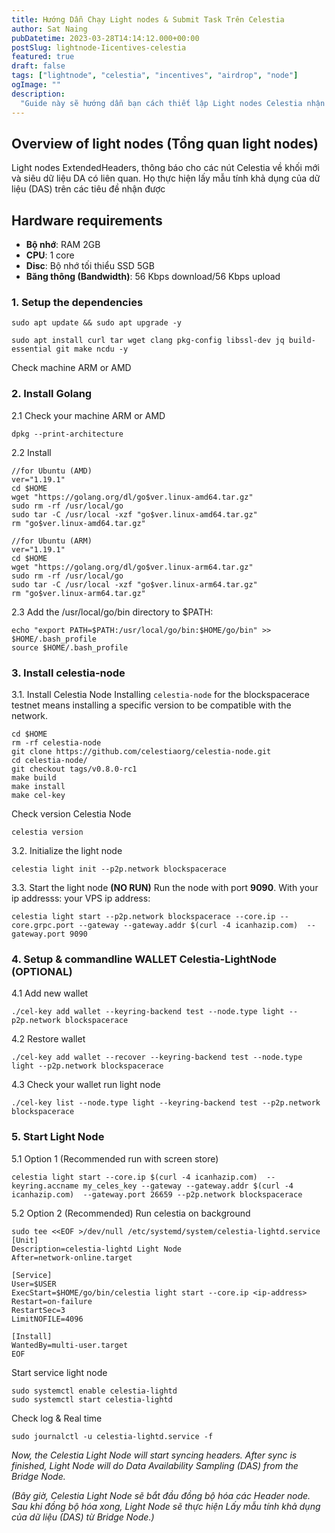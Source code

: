 ```yaml
---
title: Hướng Dẫn Chạy Light nodes & Submit Task Trên Celestia
author: Sat Naing
pubDatetime: 2023-03-28T14:14:12.000+00:00
postSlug: lightnode-Iicentives-celestia
featured: true
draft: false
tags: ["lightnode", "celestia", "incentives", "airdrop", "node"]
ogImage: ""
description:
  "Guide này sẽ hướng dẫn bạn cách thiết lập Light nodes Celestia nhận reward từ phần thưởng khuyến khích của celestia"
---
```


## Overview of light nodes (Tổng quan light nodes)

Light nodes ExtendedHeaders, thông báo cho các nút Celestia về khối mới và siêu dữ liệu DA có liên quan.
Họ thực hiện lấy mẫu tính khả dụng của dữ liệu (DAS) trên các tiêu đề nhận được

## Hardware requirements

- <strong>Bộ nhớ</strong>: RAM 2GB
- <strong>CPU</strong>: 1 core
- <strong>Disc</strong>: Bộ nhớ tối thiểu SSD 5GB
- <strong>Băng thông (Bandwidth)</strong>: 56 Kbps download/56 Kbps upload

### 1. Setup the dependencies

```
sudo apt update && sudo apt upgrade -y 
```
```
sudo apt install curl tar wget clang pkg-config libssl-dev jq build-essential git make ncdu -y
```

Check machine ARM or AMD

### 2. Install Golang

2.1 Check your machine ARM or AMD
```
dpkg --print-architecture
```

2.2 Install
```
//for Ubuntu (AMD)
ver="1.19.1" 
cd $HOME 
wget "https://golang.org/dl/go$ver.linux-amd64.tar.gz" 
sudo rm -rf /usr/local/go 
sudo tar -C /usr/local -xzf "go$ver.linux-amd64.tar.gz" 
rm "go$ver.linux-amd64.tar.gz" 
```

```
//for Ubuntu (ARM)
ver="1.19.1" 
cd $HOME 
wget "https://golang.org/dl/go$ver.linux-arm64.tar.gz" 
sudo rm -rf /usr/local/go 
sudo tar -C /usr/local -xzf "go$ver.linux-arm64.tar.gz" 
rm "go$ver.linux-arm64.tar.gz" 
```

2.3 Add the /usr/local/go/bin directory to $PATH:

```
echo "export PATH=$PATH:/usr/local/go/bin:$HOME/go/bin" >> $HOME/.bash_profile
source $HOME/.bash_profile
```

### 3. Install celestia-node
3.1. Install Celestia Node
Installing <code>celestia-node</code> for the blockspacerace testnet means installing a specific version to be compatible with the network.

```
cd $HOME 
rm -rf celestia-node 
git clone https://github.com/celestiaorg/celestia-node.git 
cd celestia-node/ 
git checkout tags/v0.8.0-rc1 
make build 
make install 
make cel-key 
```

Check version Celestia Node
```
celestia version 
```

3.2. Initialize the light node
```
celestia light init --p2p.network blockspacerace

```

3.3. Start the light node <strong>(NO RUN)</strong>
Run the node with port <strong>9090</strong>. With your ip addresss: your VPS ip address:
```
celestia light start --p2p.network blockspacerace --core.ip --core.grpc.port --gateway --gateway.addr $(curl -4 icanhazip.com)  --gateway.port 9090
```

### 4. Setup & commandline WALLET Celestia-LightNode (OPTIONAL)

4.1 Add new wallet
```
./cel-key add wallet --keyring-backend test --node.type light --p2p.network blockspacerace
```
4.2 Restore wallet
```
./cel-key add wallet --recover --keyring-backend test --node.type light --p2p.network blockspacerace
```
4.3 Check your wallet run light node
```
./cel-key list --node.type light --keyring-backend test --p2p.network blockspacerace

```

### 5. Start Light Node

5.1 Option 1 (Recommended run with screen store)
```
celestia light start --core.ip $(curl -4 icanhazip.com)  --keyring.accname my_celes_key --gateway --gateway.addr $(curl -4 icanhazip.com)  --gateway.port 26659 --p2p.network blockspacerace
```
5.2 Option 2 (Recommended)
Run celestia on background
```
sudo tee <<EOF >/dev/null /etc/systemd/system/celestia-lightd.service
[Unit]
Description=celestia-lightd Light Node
After=network-online.target

[Service]
User=$USER
ExecStart=$HOME/go/bin/celestia light start --core.ip <ip-address>
Restart=on-failure
RestartSec=3
LimitNOFILE=4096

[Install]
WantedBy=multi-user.target
EOF
```

Start service light node
```
sudo systemctl enable celestia-lightd
sudo systemctl start celestia-lightd
```
Check log & Real time
```
sudo journalctl -u celestia-lightd.service -f
```

*Now, the Celestia Light Node will start syncing headers. After sync is finished, Light Node will do Data Availability Sampling (DAS) from the Bridge Node.*

*(Bây giờ, Celestia Light Node sẽ bắt đầu đồng bộ hóa các Header node. Sau khi đồng bộ hóa xong, Light Node sẽ thực hiện Lấy mẫu tính khả dụng của dữ liệu (DAS) từ Bridge Node.)*
